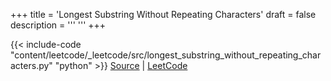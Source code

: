 +++
title = 'Longest Substring Without Repeating Characters'
draft = false
description =  '''
'''
+++

{{< include-code "content/leetcode/_leetcode/src/longest_substring_without_repeating_characters.py" "python" >}}
[Source](https://github.com/grind-rip/leetcode/blob/master/src/longest_substring_without_repeating_characters.py) | [LeetCode](https://leetcode.com/problems/longest-substring-without-repeating-characters)
